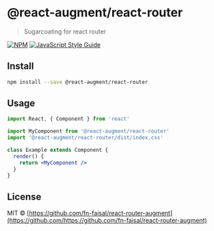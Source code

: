 # @react-augment/react-router

> Sugarcoating for react router

[![NPM](https://img.shields.io/npm/v/@react-augment/react-router.svg)](https://www.npmjs.com/package/@react-augment/react-router) [![JavaScript Style Guide](https://img.shields.io/badge/code_style-standard-brightgreen.svg)](https://standardjs.com)

## Install

```bash
npm install --save @react-augment/react-router
```

## Usage

```jsx
import React, { Component } from 'react'

import MyComponent from '@react-augment/react-router'
import '@react-augment/react-router/dist/index.css'

class Example extends Component {
  render() {
    return <MyComponent />
  }
}
```

## License

MIT © [https://github.com/fn-faisal/react-router-augment](https://github.com/https://github.com/fn-faisal/react-router-augment)
